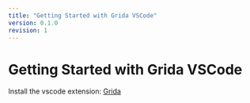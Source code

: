 ```yaml
---
title: "Getting Started with Grida VSCode"
version: 0.1.0
revision: 1
---
```


# Getting Started with Grida VSCode

Install the vscode extension: [Grida](https://marketplace.visualstudio.com/items?itemName=grida.grida-vscode)
